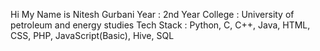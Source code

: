 Hi
My Name is Nitesh Gurbani
Year : 2nd Year 
College : University of petroleum and energy studies 
Tech Stack : Python, C, C++, Java, HTML, CSS, PHP, JavaScript(Basic), Hive, SQL
